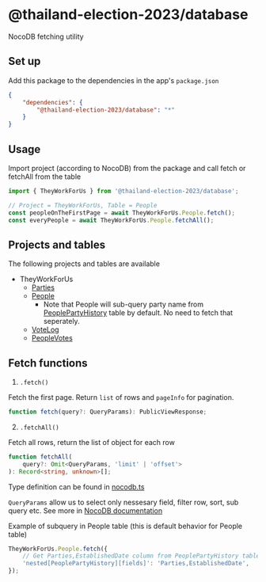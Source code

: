 # @thailand-election-2023/database

NocoDB fetching utility

## Set up

Add this package to the dependencies in the app's `package.json`

```json
{
	"dependencies": {
		"@thailand-election-2023/database": "*"
	}
}
```

## Usage

Import project (according to NocoDB) from the package and call fetch or fetchAll from the table

```js
import { TheyWorkForUs } from '@thailand-election-2023/database';

// Project = TheyWorkForUs, Table = People
const peopleOnTheFirstPage = await TheyWorkForUs.People.fetch();
const everyPeople = await TheyWorkForUs.People.fetchAll();
```

## Projects and tables

The following projects and tables are available

- TheyWorkForUs
  - [Parties](https://sheets.wevis.info/dashboard/#/nc/view/40065196-c978-4d7a-b3fb-fb84694383a7)
  - [People](https://sheets.wevis.info/dashboard/#/nc/view/572c5e5c-a3d8-440f-9a70-3c4c773543ec)
    - Note that People will sub-query party name from [PeoplePartyHistory](https://sheets.wevis.info/dashboard/#/nc/view/707598ab-a5db-4c46-886c-f59934c9936b) table by default. No need to fetch that seperately.
  - [VoteLog](https://sheets.wevis.info/dashboard/#/nc/view/e06d1465-2786-4799-9c0f-a20f4cf71ec4)
  - [PeopleVotes](https://sheets.wevis.info/dashboard/#/nc/view/e58433cc-f4fd-499b-926d-05431412cbba)

## Fetch functions

1. `.fetch()`

Fetch the first page. Return `list` of rows and `pageInfo` for pagination.

```ts
function fetch(query?: QueryParams): PublicViewResponse;
```

2. `.fetchAll()`

Fetch all rows, return the list of object for each row

```ts
function fetchAll(
	query?: Omit<QueryParams, 'limit' | 'offset'>
): Record<string, unknown>[];
```

Type definition can be found in [nocodb.ts](src/nocodb.ts)

`QueryParams` allow us to select only nessesary field, filter row, sort, sub query etc. See more in [NocoDB documentation](https://docs.nocodb.com/developer-resources/rest-apis#query-params)

Example of subquery in People table (this is default behavior for People table)

```js
TheyWorkForUs.People.fetch({
	// Get Parties,EstablishedDate column from PeoplePartyHistory table
	'nested[PeoplePartyHistory][fields]': 'Parties,EstablishedDate',
});
```
